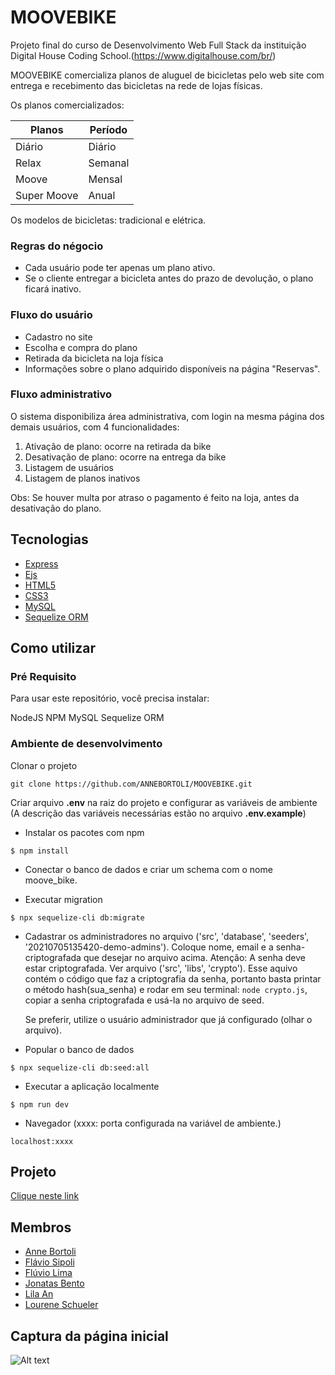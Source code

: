# MOOVEBIKE

Projeto final do curso de Desenvolvimento Web Full Stack da instituição Digital House Coding School.(https://www.digitalhouse.com/br/)

MOOVEBIKE comercializa planos de aluguel de bicicletas pelo web site com entrega e recebimento das bicicletas na rede de lojas físicas.

Os planos comercializados:

| Planos      | Período |
| ----------- | ------- |
| Diário      | Diário  |
| Relax       | Semanal |
| Moove       | Mensal  |
| Super Moove | Anual   |

Os modelos de bicicletas: tradicional e elétrica.

### Regras do négocio

- Cada usuário pode ter apenas um plano ativo.
- Se o cliente entregar a bicicleta antes do prazo de devolução, o plano ficará inativo.

### Fluxo do usuário

- Cadastro no site
- Escolha e compra do plano
- Retirada da bicicleta na loja física
- Informações sobre o plano adquirido disponíveis na página "Reservas".

### Fluxo administrativo

O sistema disponibiliza área administrativa, com login na mesma página dos demais usuários, com 4 funcionalidades:

1. Ativação de plano: ocorre na retirada da bike
2. Desativação de plano: ocorre na entrega da bike
3. Listagem de usuários
4. Listagem de planos inativos

Obs: Se houver multa por atraso o pagamento é feito na loja, antes da desativação do plano.

## Tecnologias

- [Express](https://expressjs.com/pt-br/)
- [Ejs](https://ejs.co/)
- [HTML5](https://developer.mozilla.org/pt-BR/docs/Web/HTML)
- [CSS3](https://developer.mozilla.org/pt-BR/docs/Web/CSS)
- [MySQL](https://www.mysql.com/)
- [Sequelize ORM](https://sequelize.org/master/)

## Como utilizar

### Pré Requisito

Para usar este repositório, você precisa instalar:

NodeJS
NPM
MySQL
Sequelize ORM

### Ambiente de desenvolvimento

Clonar o projeto

```
git clone https://github.com/ANNEBORTOLI/MOOVEBIKE.git
```

Criar arquivo **.env** na raiz do projeto e configurar as variáveis de ambiente
(A descrição das variáveis necessárias estão no arquivo **.env.example**)

- Instalar os pacotes com npm

```
$ npm install
```

- Conectar o banco de dados e criar um schema com o nome moove_bike.

- Executar migration

```
$ npx sequelize-cli db:migrate
```

- Cadastrar os administradores no arquivo ('src', 'database', 'seeders', '20210705135420-demo-admins').
  Coloque nome, email e a senha-criptografada que desejar no arquivo acima.
  Atenção: A senha deve estar criptografada. Ver arquivo ('src', 'libs', 'crypto').
  Esse aquivo contém o código que faz a criptografia da senha, portanto basta printar o método hash(sua_senha) e rodar em seu terminal: `node crypto.js`, copiar a senha criptografada e usá-la no arquivo de seed.

  Se preferir, utilize o usuário administrador que já configurado (olhar o arquivo).

- Popular o banco de dados

```
$ npx sequelize-cli db:seed:all
```

- Executar a aplicação localmente

```
$ npm run dev
```

- Navegador (xxxx: porta configurada na variável de ambiente.)

```
localhost:xxxx
```

## Projeto

[Clique neste link](http://moovebike.app.br/)

## Membros

- [Anne Bortoli](https://github.com/ANNEBORTOLI)
- [Flávio Sipoli](https://github.com/flavio-sipoli)
- [Flúvio Lima](https://github.com/Lyebert)
- [Jonatas Bento](https://github.com/jonatas-bento)
- [Lila An](https://github.com/lilex82)
- [Lourene Schueler](https://github.com/Lourene-MCSchueler)

## Captura da página inicial

![Alt text](https://github.com/jonatas-bento/MOOVEBIKE/blob/main/screenshot/moovebike.png)
